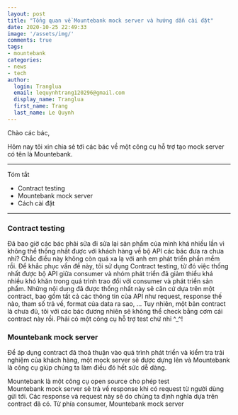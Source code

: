 ```yaml
---
layout: post
title: "Tổng quan về Mountebank mock server và hướng dẫn cài đặt"
date: 2020-10-25 22:49:33
image: '/assets/img/'
comments: true
tags:
- mountebank
categories:
- news
- tech
author:
  login: Tranglua
  email: lequynhtrang120296@gmail.com
  display_name: Tranglua
  first_name: Trang
  last_name: Le Quynh
---
```


Chào các bác, 

Hôm nay tôi xin chia sẻ tới các bác về một công cụ hỗ trợ tạo mock server có 
tên là Mountebank.

------------
Tóm tắt
- Contract testing
- Mountebank mock server
- Cách cài đặt
------------

### Contract testing

Đã bao giờ các bác phải sửa đi sửa lại sản phẩm của mình khá nhiều lần vì 
không thể thống nhất được với khách hàng về bộ API các bác đưa ra chưa nhỉ? 
Chắc điều này không còn quá xa lạ với anh em phát triển phần mềm rồi. Để khắc 
phục vấn đề này, tôi sử dụng Contract testing, từ đó việc thống nhất được bộ 
API giữa consumer và nhóm phát triển đã giảm thiểu khá nhiều khó khăn trong 
quá trình trao đổi với consumer và phát triển sản phẩm. Những nội dung đã được 
thống nhất này sẽ căn cứ dựa trên một contract, bao gồm tất cả các thông tin
của API như request, response thế nào, tham số trả về, format của data ra sao,
... Tuy nhiên, một bản contract là chưa đủ, tôi với các bác đương nhiên sẽ 
không thể check bằng cơm cái contract này rồi. Phải có một công cụ hỗ trợ test 
chứ nhỉ ^_^!


### Mountebank mock server

Để áp dụng contract đã thoả thuận vào quá trình phát triển và kiểm tra trải 
nghiệm của khách hàng, một mock server sẽ được dựng lên và Mountebank là công
cụ giúp chúng ta làm điều đó hết sức dễ dàng. 

Mountebank là một công cụ open source cho phép test  
Mountebank mock server sẽ trả về 
response khi có request từ người dùng gửi tới. Các response và request này sẽ 
do chúng ta định nghĩa dựa trên contract đã có. Từ phía consumer, Mountebank
mock server

